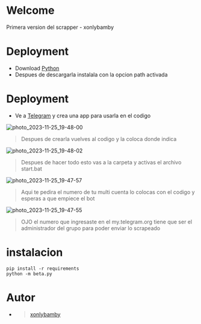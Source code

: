 # Welcome

Primera version del scrapper - xonlybamby

# Deployment
* Download  [Python](https://www.python.org/downloads/)
* Despues de descargarla instalala con la opcion path activada


# Deployment 

* Ve a [Telegram](https://my.telegram.org/auth) y crea una app para usarla en el codigo 

 
![photo_2023-11-25_19-48-00](https://github.com/xonlybamby/scrapper-v1/assets/93606292/f238604e-8d94-4324-9fec-e637fd2e17d5)

 > Despues de crearla vuelves al codigo y la coloca donde indica

![photo_2023-11-25_19-48-02](https://github.com/xonlybamby/scrapper-v1/assets/93606292/2fffdb34-e1ba-4d21-b48e-5d03acf20f11)

 > Despues de hacer todo esto vas a la carpeta y activas el archivo start.bat 

![photo_2023-11-25_19-47-57](https://github.com/xonlybamby/scrapper-v1/assets/93606292/a494759c-d9f5-4a0a-95fd-50f8fd9c3e4d)

 > Aqui te pedira el numero de tu multi cuenta lo colocas con el codigo y esperas a que empiece el bot

![photo_2023-11-25_19-47-55](https://github.com/xonlybamby/scrapper-v1/assets/93606292/2607e538-5475-4232-80cd-ad8d829fc839)

  > OJO el numero que ingresaste en el my.telegram.org tiene que ser el administrador del grupo para poder enviar lo scrapeado

# instalacion
```
pip install -r requirements
python -m beta.py
```


# Autor

* > [xonlybamby](https://t.me/xonlybamby/)
